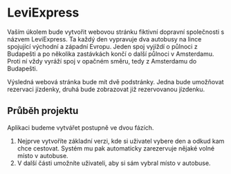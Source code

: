 # LeviExpress

Vaším úkolem bude vytvořit webovou stránku fiktivní dopravní společnosti s názvem LeviExpress. Ta každý den vypravuje dva autobusy na lince spojující východní a západní Evropu. Jeden spoj vyjíždí o půlnoci z Budapešti a po několika zastávkách končí o další půlnoci v Amsterdamu. Proti ní vždy vyráží spoj v opačném směru, tedy z Amsterdamu do Budapešti.

Výsledná webová stránka bude mít dvě podstránky. Jedna bude umožňovat rezervaci jízdenky, druhá bude zobrazovat již rezervovanou jízdenku.

## Průběh projektu

Aplikaci budeme vytvářet postupně ve dvou fázích.

1. Nejprve vytvoříte základní verzi, kde si uživatel vybere den a odkud kam chce cestovat. Systém mu pak automaticky zarezervuje nějaké volné místo v autobuse.
2. V další části umožníte uživateli, aby si sám vybral místo v autobuse.
